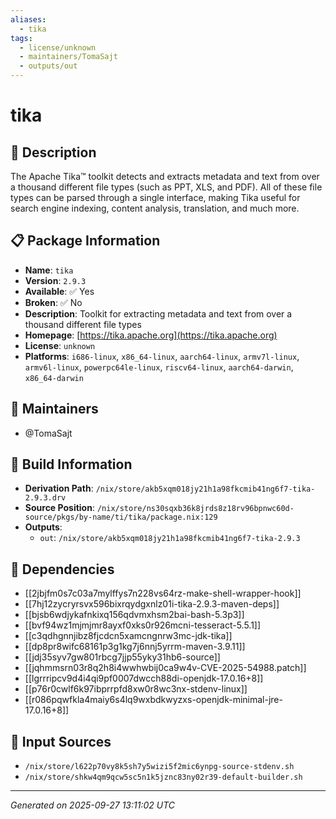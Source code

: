 ```yaml
---
aliases:
  - tika
tags:
  - license/unknown
  - maintainers/TomaSajt
  - outputs/out
---
```


# tika

## 📝 Description

The Apache Tika™ toolkit detects and extracts metadata and text
from over a thousand different file types (such as PPT, XLS, and PDF).
All of these file types can be parsed through a single interface,
making Tika useful for search engine indexing, content analysis,
translation, and much more.


## 📋 Package Information

- **Name**: `tika`
- **Version**: `2.9.3`
- **Available**: ✅ Yes
- **Broken**: ✅ No
- **Description**: Toolkit for extracting metadata and text from over a thousand different file types
- **Homepage**: [https://tika.apache.org](https://tika.apache.org)
- **License**: `unknown`
- **Platforms**: `i686-linux`, `x86_64-linux`, `aarch64-linux`, `armv7l-linux`, `armv6l-linux`, `powerpc64le-linux`, `riscv64-linux`, `aarch64-darwin`, `x86_64-darwin`
## 👥 Maintainers

- @TomaSajt


## 🔧 Build Information

- **Derivation Path**: `/nix/store/akb5xqm018jy21h1a98fkcmib41ng6f7-tika-2.9.3.drv`
- **Source Position**: `/nix/store/ns30sqxb36k8jrds8z18rv96bpnwc60d-source/pkgs/by-name/ti/tika/package.nix:129`
- **Outputs**:
  - `out`:  `/nix/store/akb5xqm018jy21h1a98fkcmib41ng6f7-tika-2.9.3`

## 🔗 Dependencies

- [[2jbjfm0s7c03a7mylffys7n228vs64rz-make-shell-wrapper-hook]]
- [[7hj12zycryrsvx596bixrqydgxnlz01i-tika-2.9.3-maven-deps]]
- [[bjsb6wdjykafnkixq156qdvmxhsm2bai-bash-5.3p3]]
- [[bvf94wz1mjmjmr8ayxf0xks0r926mcni-tesseract-5.5.1]]
- [[c3qdhgnnjibz8fjcdcn5xamcngnrw3mc-jdk-tika]]
- [[dp8pr8wifc68161p3g1kg7j6nnj5yrrm-maven-3.9.11]]
- [[jdj35syv7gw801rbcg7jjp55yky31hb6-source]]
- [[jqhmmsrn03r8q2h8i4wwhwbij0ca9w4v-CVE-2025-54988.patch]]
- [[lgrrripcv9d4i4qi9pf0007dwcch88di-openjdk-17.0.16+8]]
- [[p76r0cwlf6k97ibprrpfd8xw0r8wc3nx-stdenv-linux]]
- [[r086pqwfkla4maiy6s4lq9wxbdkwyzxs-openjdk-minimal-jre-17.0.16+8]]

## 📁 Input Sources

- `/nix/store/l622p70vy8k5sh7y5wizi5f2mic6ynpg-source-stdenv.sh`
- `/nix/store/shkw4qm9qcw5sc5n1k5jznc83ny02r39-default-builder.sh`

---
*Generated on 2025-09-27 13:11:02 UTC*
